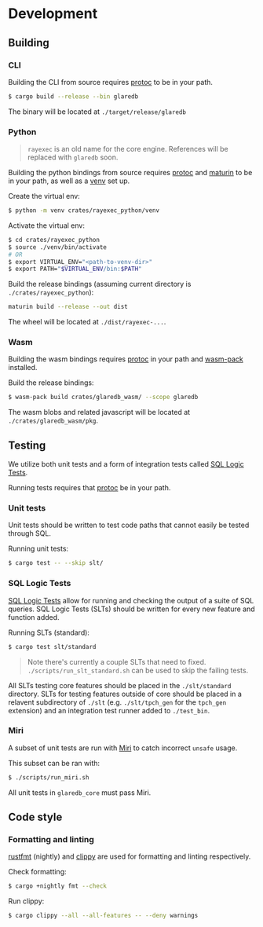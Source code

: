 # Development

## Building

### CLI

Building the CLI from source requires [protoc] to be in your path.

```sh
$ cargo build --release --bin glaredb
```

The binary will be located at `./target/release/glaredb`

### Python

> `rayexec` is an old name for the core engine. References will be replaced with
> `glaredb` soon.

Building the python bindings from source requires [protoc] and [maturin] to be
in your path, as well as a [venv] set up.

Create the virtual env:

```sh
$ python -m venv crates/rayexec_python/venv
```

Activate the virtual env:

```sh
$ cd crates/rayexec_python
$ source ./venv/bin/activate
# OR
$ export VIRTUAL_ENV="<path-to-venv-dir>"
$ export PATH="$VIRTUAL_ENV/bin:$PATH"
```

Build the release bindings (assuming current directory is
`./crates/rayexec_python`):

```sh
maturin build --release --out dist
```

The wheel will be located at `./dist/rayexec-...`.

### Wasm

Building the wasm bindings requires [protoc] in your path and [wasm-pack]
installed.

Build the release bindings:

```sh
$ wasm-pack build crates/glaredb_wasm/ --scope glaredb
```

The wasm blobs and related javascript will be located at `./crates/glaredb_wasm/pkg`.

## Testing

We utilize both unit tests and a form of integration tests called [SQL Logic
Tests].

Running tests requires that [protoc] be in your path.

### Unit tests

Unit tests should be written to test code paths that cannot easily be tested
through SQL.

Running unit tests: 

```sh
$ cargo test -- --skip slt/
```

### SQL Logic Tests

[SQL Logic Tests] allow for running and checking the output of a suite of SQL
queries. SQL Logic Tests (SLTs) should be written for every new feature and
function added.

Running SLTs (standard):

```sh
$ cargo test slt/standard
```

> Note there's currently a couple SLTs that need to fixed.
> `./scripts/run_slt_standard.sh` can be used to skip the failing tests.

All SLTs testing core features should be placed in the `./slt/standard`
directory. SLTs for testing features outside of core should be placed in a
relavent subdirectory of `./slt` (e.g. `./slt/tpch_gen` for the `tpch_gen`
extension) and an integration test runner added to `./test_bin`.

### Miri

A subset of unit tests are run with [Miri] to catch incorrect `unsafe` usage.

This subset can be ran with:

```sh
$ ./scripts/run_miri.sh
```

All unit tests in `glaredb_core` must pass Miri.

## Code style

### Formatting and linting

[rustfmt] (nightly) and [clippy] are used for formatting and linting
respectively.

Check formatting:

```sh
$ cargo +nightly fmt --check
```

Run clippy:

```sh
$ cargo clippy --all --all-features -- --deny warnings
```

[SQL Logic Tests]: https://www.sqlite.org/sqllogictest/doc/trunk/about.wiki
[protoc]: https://protobuf.dev/installation/
[wasm-pack]: https://github.com/rustwasm/wasm-pack
[venv]: https://docs.python.org/3/library/venv.html
[maturin]: https://github.com/PyO3/maturin
[Miri]: https://github.com/rust-lang/miri
[rustfmt]: https://github.com/rust-lang/rustfmt
[clippy]: https://github.com/rust-lang/rust-clippy

